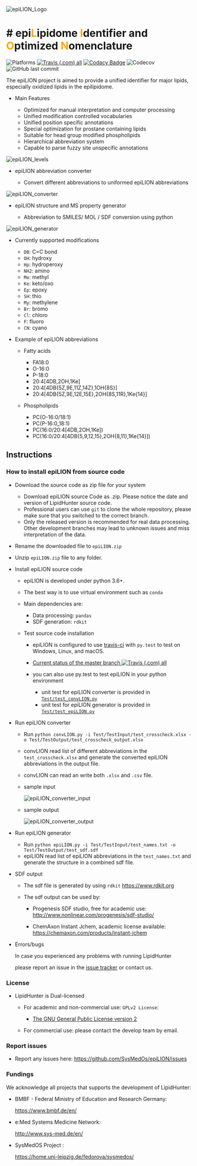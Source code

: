 ![epiLION_Logo](doc/images/epiLION_Logo.png)

# # epi<span style="color:orange">L</span>ipidome <span style="color:orange">I</span>dentifier and <span style="color:orange">O</span>ptimized <span style="color:orange">N</span>omenclature

![Platforms](https://img.shields.io/badge/Platform-Linux%20%7C%20macOS%20%7C%20Windows-blue.svg)
[![Travis (.com) all](https://img.shields.io/travis/com/SysMedOs/epiLION/master.svg)](https://travis-ci.com/SysMedOs/epiLION)
[![Codacy Badge](https://api.codacy.com/project/badge/Grade/c02db70257b64538af60df36c480b042)](https://app.codacy.com/app/zhixu.ni/epiLION?utm_source=github.com&utm_medium=referral&utm_content=SysMedOs/epiLION&utm_campaign=Badge_Grade_Dashboard)
![Codecov](https://img.shields.io/codecov/c/github/SysMedOs/epiLION.svg)
![GitHub last commit](https://img.shields.io/github/last-commit/SysMedOs/epiLION.svg)

The epiLION project is aimed to provide a unified identifier for major lipids, especially oxidized lipids
in the epilipidome.

-   Main Features

    -   Optimized for manual interpretation and computer processing
    -   Unified modification controlled vocabularies
    -   Unified position specific annotations
    -   Special optimization for prostane containing lipids
    -   Suitable for head group modified phospholipids
    -   Hierarchical abbreviation system
    -   Capable to parse fuzzy site unspecific annotations

![epiLION_levels](doc/images/epiLION_levels.png)

-   epiLION abbreviation converter

    -   Convert different abbreviations to uniformed epiLION abbreviations

![epiLION_converter](doc/images/fig_converter.png)

-   epiLION structure and MS property generator

    -   Abbreviation to SMILES/ MOL / SDF conversion using python

![epiLION_generator](doc/images/fig_generator.png)

-   Currently supported modifications

    -   `DB`: C=C bond
    -   `OH`: hydroxy
    -   `Hp`: hydroperoxy
    -   `NH2`: amino
    -   `Me`: methyl
    -   `Ke`: keto/oxo
    -   `Ep`: epoxy
    -   `SH`: thio
    -   `My`: methylene
    -   `Br`: bromo
    -   `Cl`: chloro
    -   `F`: fluoro
    -   `CN`: cyano

-   Example of epiLION abbreviations

    -   Fatty acids

        -   FA18:0
        -   O-16:0
        -   P-18:0
        -   20:4\[4DB,2OH,1Ke\]
        -   20:4\[4DB{5Z,9E,11Z,14Z},1OH{8S}\]
        -   20:4\[4DB{5Z,9E,12E,15E},2OH{8S,11R},1Ke{14}\]

    -   Phospholipids
        -   PC\(O-16:0/18:1\)
        -   PC\(P-16:0_18:1\)
        -   PC\(16:0/20:4\[4DB,2OH,1Ke\]\)
        -   PC\(16:0/20:4\[4DB{5,9,12,15},2OH{8,11},1Ke{14}\]\)

## Instructions

### How to install epiLION from source code

-   Download the source code as zip file for your system

    -   Download epiLION source Code as .zip. Please notice the date and version of LipidHunter source code.
    -   Professional users can use `git` to clone the whole repository, please make sure that you switched to the correct branch.
    -   Only the released version is recommended for real data processing. Other development branches may lead to unknown issues and miss interpretation of the data.

-   Rename the downloaded file to `epiLION.zip`

-   Unzip `epiLION.zip` file to any folder.

-   Install epiLION source code

    -   epiLION is developed under python 3.6+.

    -   The best way is to use virtual environment such as `conda`

    -   Main dependencies are:

        -   Data processing: `pandas`
        -   SDF generation: `rdkit`

    -   Test source code installation

        -   epiLION is configured to use [travis-ci](https://travis-ci.com) with `py.test` to test on Windows, Linux, and macOS.
        -   [Current status of the master branch ![Travis (.com) all](https://img.shields.io/travis/com/SysMedOs/epiLION/master.svg)](https://travis-ci.com/SysMedOs/epiLION/branches)
        -   you can also use py.test to test epiLION in your python environment

            -   unit test for epiLION converter is provided in [`Test/test_convLION.py`](test/test_convLION.py)
            -   unit test for epiLION generator is provided in [`Test/test_epiLION.py`](test/test_epiLION.py)

-   Run epiLION converter

    -   Run `python convLION.py -i Test/TestInput/test_crosscheck.xlsx -o Test/TestOutput/test_crosscheck_output.xlsx`
    -   convLION read list of different abbreviations in the `test_crosscheck.xlsx`
        and generate the converted epiLION abbreviations in the output file.

    -   convLION can read an write both `.xlsx` and `.csv` file.

    -   sample input

        ![epiLION_converter_input](doc/images/inLION.PNG)

    -   sample output

        ![epiLION_converter_output](doc/images/outLION.PNG)

-   Run epiLION generator

    -   Run `python epiLION.py -i Test/TestInput/test_names.txt -o Test/TestOutput/test_sdf.sdf`
    -   epiLION read list of epiLION abbreviations in the `test_names.txt`
        and generate the structure in a combined sdf file.

-   SDF output

    -   The sdf file is generated by using `rdkit` <https://www.rdkit.org>
    -   The sdf output can be used by:

        -   Progenesis SDF studio, free for academic use:
            <http://www.nonlinear.com/progenesis/sdf-studio/>

        -   ChemAxon Instant Jchem, academic license available:
            <https://chemaxon.com/products/instant-jchem>

-   Errors/bugs

      In case you experienced any problems with running LipidHunter

      please report an issue in the [issue tracker](https://github.com/SysMedOs/epiLION/issues) or contact us.

### License

-   LipidHunter is Dual-licensed

    -   For academic and non-commercial use: `GPLv2 License`:

        -   [The GNU General Public License version 2](https://www.gnu.org/licenses/old-licenses/gpl-2.0.en.html)

    -   For commercial use: please contact the develop team by email.

### Report issues

-   Report any issues here: <https://github.com/SysMedOs/epiLION/issues>

### Fundings

We acknowledge all projects that supports the development of LipidHunter:

-   BMBF - Federal Ministry of Education and Research Germany:

    <https://www.bmbf.de/en/>

-   e:Med Systems Medicine Network:

    <http://www.sys-med.de/en/>

-   SysMedOS Project :

    <https://home.uni-leipzig.de/fedorova/sysmedos/>
